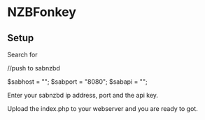 # NZBFonkey

## Setup

Search for 

//push to sabnzbd

$sabhost = "";
$sabport = "8080";
$sabapi = "";

Enter your sabnzbd ip address, port and the api key.

Upload the index.php to your webserver and you are ready to got.